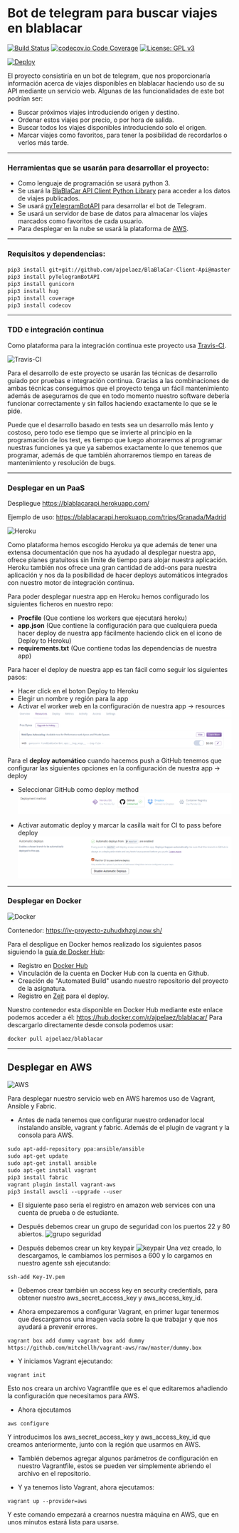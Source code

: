 # Bot de telegram para buscar viajes en blablacar
[![Build Status](https://travis-ci.org/ajpelaez/IV-Proyecto.svg?branch=master)](https://travis-ci.org/ajpelaez/IV-Proyecto)
[![codecov.io Code Coverage](https://img.shields.io/codecov/c/github/ajpelaez/IV-proyecto.svg)](https://codecov.io/gh/ajpelaez/IV-Proyecto)
[![License: GPL v3](https://img.shields.io/badge/License-GPL%20v3-blue.svg)](https://www.gnu.org/licenses/gpl-3.0)

[![Deploy](https://www.herokucdn.com/deploy/button.svg)](https://heroku.com/deploy?template=https://github.com/ajpelaez/IV-Proyecto)

El proyecto consistiría en un bot de telegram, que nos proporcionaría información acerca de viajes disponibles en blablacar haciendo uso de su API mediante un servicio web. Algunas de las funcionalidades de este bot podrían ser:
- Buscar próximos viajes introduciendo origen y destino.
- Ordenar estos viajes por precio, o por hora de salida.
- Buscar todos los viajes disponibles introduciendo solo el origen.
- Marcar viajes como favoritos, para tener la posibilidad de recordarlos o verlos más tarde.

---

### Herramientas que se usarán para desarrollar el proyecto:

- Como lenguaje de programación se usará python 3.
- Se usará la [BlaBlaCar API Client Python Library](https://github.com/arrrlo/BlaBlaCar-Client-Api) para acceder a los datos de viajes publicados.
- Se usará [pyTelegramBotAPI](https://github.com/eternnoir/pyTelegramBotAPI) para desarrollar el bot de Telegram.
- Se usará un servidor de base de datos para almacenar los viajes marcados como favoritos de cada usuario.
- Para desplegar en la nube se usará la plataforma de [AWS](https://aws.amazon.com/es/).

---

### Requisitos y dependencias:

~~~
pip3 install git+git://github.com/ajpelaez/BlaBlaCar-Client-Api@master
pip3 install pyTelegramBotAPI
pip3 install gunicorn
pip3 install hug
pip3 install coverage
pip3 install codecov
~~~

---

### TDD e integración continua

Como plataforma para la integración continua este proyecto usa [Travis-CI](https://travis-ci.org/).

![Travis-CI](https://i2.wp.com/blog.fossasia.org/wp-content/uploads/2016/08/travis.png?resize=128%2C128)

Para el desarrollo de este proyecto se usarán las técnicas de desarrollo guiado por pruebas e integración continua. Gracias a las combinaciones de ambas técnicas conseguimos que el proyecto tenga un fácil mantenimiento además de asegurarnos de que en todo momento nuestro software debería funcionar correctamente y sin fallos haciendo exactamente lo que se le pide.

Puede que el desarrollo basado en tests sea un desarrollo más lento y costoso, pero todo ese tiempo que se invierte al principio en la programación de los test, es tiempo que luego ahorraremos al programar nuestras funciones ya que ya sabemos exactamente lo que tenemos que programar, además de que también ahorraremos tiempo en tareas de mantenimiento y resolución de bugs.

---

### Desplegar en un PaaS

Despliegue https://blablacarapi.herokuapp.com/

Ejemplo de uso: https://blablacarapi.herokuapp.com/trips/Granada/Madrid

![Heroku](https://flowdocs.built.io/assets/blt881a8d2361afdcca/Heroku-128.png)

Como plataforma hemos escogido Heroku ya que además de tener una extensa documentación que nos ha ayudado al desplegar nuestra app, ofrece planes gratuitoss sin límite de tiempo para alojar nuestra aplicación.
Heroku también nos ofrece una gran cantidad de add-ons para nuestra aplicación y nos da la posibilidad de hacer deploys automáticos integrados con nuestro motor de integración continua.

Para poder desplegar nuestra app en Heroku hemos configurado los siguientes ficheros en nuestro repo:

- **Procfile** (Que contiene los workers que ejecutará heroku)
- **app.json** (Que contiene la configuración para que cualquiera pueda hacer deploy de nuestra app fácilmente haciendo click en el icono de Deploy to Heroku)
- **requirements.txt** (Que contiene todas las dependencias de nuestra app)

Para hacer el deploy de nuestra app es tan fácil como seguir los siguientes pasos:
- Hacer click en el boton Deploy to Heroku
- Elegir un nombre y región para la app
- Activar el worker web en la configuración de nuestra app -> resources
![Worker Heroku](https://raw.githubusercontent.com/ajpelaez/IV-Ejercicios/master/imgs/worker-heroku.png)

Para el **deploy automático** cuando hacemos push a GitHub tenemos que configurar las siguientes opciones en la configuración de nuestra app -> deploy
- Seleccionar GitHub como deploy method
![Heroku config](https://raw.githubusercontent.com/ajpelaez/IV-Ejercicios/master/imgs/config-deploy-heroku1.png)

- Activar automatic deploy y marcar la casilla wait for CI to pass before deploy
![Heroku config](https://raw.githubusercontent.com/ajpelaez/IV-Ejercicios/master/imgs/config-deploy-heroku2.png)

---

### Desplegar en Docker
![Docker](http://zencode.nl/wp-content/uploads/2015/05/docker-logo.png)

Contenedor: https://iv-proyecto-zuhudxhzgi.now.sh/


Para el despligue en Docker hemos realizado los siguientes pasos siguiendo la [guía de Docker Hub](https://docs.docker.com/docker-hub/builds/):
- Registro en [Docker Hub](https://hub.docker.com)
- Vinculación de la cuenta en Docker Hub con la cuenta en Github.
- Creación de "Automated Build" usando nuestro repositorio del proyecto de la asignatura.
- Registro en [Zeit](https://zeit.co) para el deploy.

Nuestro contenedor esta disponible en Docker Hub mediante este enlace podemos acceder a él: https://hub.docker.com/r/ajpelaez/blablacar/
Para descargarlo directamente desde consola podemos usar:
~~~
docker pull ajpelaez/blablacar
~~~

---

## Desplegar en AWS
![AWS](https://botw-pd.s3.amazonaws.com/styles/logo-thumbnail/s3/112012/amazon.com_web_services.png?itok=58la_TK3)

Para desplegar nuestro servicio web en AWS haremos uso de Vagrant, Ansible y Fabric.

- Antes de nada tenemos que configurar nuestro ordenador local instalando ansible, vagrant y fabric. Además de el plugin de vagrant y la consola para AWS.
~~~
sudo apt-add-repository ppa:ansible/ansible
sudo apt-get update
sudo apt-get install ansible
sudo apt-get install vagrant
pip3 install fabric
vagrant plugin install vagrant-aws
pip3 install awscli --upgrade --user
~~~
- El siguiente paso sería el registro en amazon web services con una cuenta de prueba o de estudiante.
- Después debemos crear un grupo de seguridad con los puertos 22 y 80 abiertos.
![grupo seguridad](https://i.imgur.com/PHbeDHf.png)

- Después debemos crear un key keypair
![keypair](https://i.imgur.com/uKVTFG8.png)
Una vez creado, lo descargamos, le cambiamos los permisos a 600 y lo cargamos en nuestro agente ssh ejecutando:
~~~
ssh-add Key-IV.pem
~~~

- Debemos crear también un access key en security credentials, para obtener nuestro aws_secret_access_key y aws_access_key_id.

- Ahora empezaremos a configurar Vagrant, en primer lugar tenermos que descargarnos una imagen vacía sobre la que trabajar y que nos ayudará a prevenir errores.
~~~
vagrant box add dummy vagrant box add dummy https://github.com/mitchellh/vagrant-aws/raw/master/dummy.box
~~~

- Y iniciamos Vagrant ejecutando:
~~~
vagrant init
~~~
Esto nos creara un archivo Vagrantfile que es el que editaremos añadiendo la configuración que necesitamos para AWS.

- Ahora ejecutamos
~~~
aws configure
~~~
Y introducimos los aws_secret_access_key y aws_access_key_id que creamos anteriormente, junto con la región que usarmos en AWS.

- También debemos agregar algunos parámetros de configuración en nuestro Vagrantfile, estos se pueden ver simplemente abriendo el archivo en el repositorio.

- Y ya tenemos listo Vagrant, ahora ejecutamos:
~~~
vagrant up --provider=aws
~~~
Y este comando empezará a crearnos nuestra máquina en AWS, que en unos minutos estará lista para usarse.
